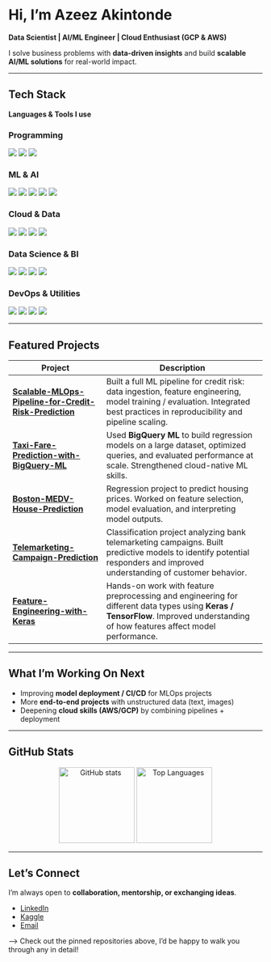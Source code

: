 # Hi, I’m Azeez Akintonde  

**Data Scientist | AI/ML Engineer | Cloud Enthusiast (GCP & AWS)**  

I solve business problems with **data-driven insights** and build **scalable AI/ML solutions** for real-world impact.  

---

## Tech Stack  

**Languages & Tools I use**  

### Programming  
<img src="https://img.shields.io/badge/Python-3776AB?style=for-the-badge&logo=python&logoColor=white"/>   <img src="https://img.shields.io/badge/R-276DC3?style=for-the-badge&logo=r&logoColor=white"/>   <img src="https://img.shields.io/badge/SQL-4479A1?style=for-the-badge&logo=postgresql&logoColor=white"/>  

### ML & AI  
<img src="https://img.shields.io/badge/Scikit--learn-F7931E?style=for-the-badge&logo=scikit-learn&logoColor=white"/>  <img src="https://img.shields.io/badge/TensorFlow-FF6F00?style=for-the-badge&logo=tensorflow&logoColor=white"/>  <img src="https://img.shields.io/badge/PyTorch-EE4C2C?style=for-the-badge&logo=pytorch&logoColor=white"/> <img src="https://img.shields.io/badge/MLflow-0194E2?style=for-the-badge&logo=mlflow&logoColor=white"/>  <img src="https://img.shields.io/badge/DVC-945DD6?style=for-the-badge&logo=dvc&logoColor=white"/>  

### Cloud & Data  
<img src="https://img.shields.io/badge/Google%20Cloud-4285F4?style=for-the-badge&logo=google-cloud&logoColor=white"/>  <img src="https://img.shields.io/badge/AWS-232F3E?style=for-the-badge&logo=amazon-aws&logoColor=white"/>  <img src="https://img.shields.io/badge/Heroku-430098?style=for-the-badge&logo=heroku&logoColor=white"/>  <img src="https://img.shields.io/badge/BigQuery-669DF6?style=for-the-badge&logo=google-bigquery&logoColor=white"/>  

### Data Science & BI  
<img src="https://img.shields.io/badge/Pandas-150458?style=for-the-badge&logo=pandas&logoColor=white"/>  <img src="https://img.shields.io/badge/Numpy-013243?style=for-the-badge&logo=numpy&logoColor=white"/>  <img src="https://img.shields.io/badge/Power%20BI-F2C811?style=for-the-badge&logo=powerbi&logoColor=black"/>  <img src="https://img.shields.io/badge/Grafana-F46800?style=for-the-badge&logo=grafana&logoColor=white"/>  

### DevOps & Utilities  
<img src="https://img.shields.io/badge/Docker-2496ED?style=for-the-badge&logo=docker&logoColor=white"/>  <img src="https://img.shields.io/badge/Postman-FF6C37?style=for-the-badge&logo=postman&logoColor=white"/>  <img src="https://img.shields.io/badge/Git%20Bash-4EAA25?style=for-the-badge&logo=git&logoColor=white"/>  <img src="https://img.shields.io/badge/Linux-FCC624?style=for-the-badge&logo=linux&logoColor=black"/>  

---

## Featured Projects  

| Project | Description |
|---------|-------------|
| **[Scalable-MLOps-Pipeline-for-Credit-Risk-Prediction](https://github.com/clusterloggs/Scalable-MLOps-Pipeline-for-Credit-Risk-Prediction)** | Built a full ML pipeline for credit risk: data ingestion, feature engineering, model training / evaluation. Integrated best practices in reproducibility and pipeline scaling. |
| **[Taxi-Fare-Prediction-with-BigQuery-ML](https://github.com/clusterloggs/Taxi-Fare-Prediction-with-BigQuery-ML)** | Used **BigQuery ML** to build regression models on a large dataset, optimized queries, and evaluated performance at scale. Strengthened cloud-native ML skills. |
| **[Boston-MEDV-House-Prediction](https://github.com/clusterloggs/Boston-MEDV-House-Prediction)** | Regression project to predict housing prices. Worked on feature selection, model evaluation, and interpreting model outputs. |
| **[Telemarketing-Campaign-Prediction](https://github.com/clusterloggs/Telemarketing-Campaign-Prediction)** | Classification project analyzing bank telemarketing campaigns. Built predictive models to identify potential responders and improved understanding of customer behavior. |
| **[Feature-Engineering-with-Keras](https://github.com/clusterloggs/feature-engineering-with-keras)** | Hands-on work with feature preprocessing and engineering for different data types using **Keras / TensorFlow**. Improved understanding of how features affect model performance. |

---

## What I’m Working On Next  

- Improving **model deployment / CI/CD** for MLOps projects  
- More **end-to-end projects** with unstructured data (text, images)  
- Deepening **cloud skills (AWS/GCP)** by combining pipelines + deployment  

---

## GitHub Stats  

<p align="center">  
  <img src="https://github-readme-stats.vercel.app/api?username=clusterloggs&show_icons=true&theme=tokyonight" alt="GitHub stats" height="150"/>  
  <img src="https://github-readme-stats.vercel.app/api/top-langs/?username=clusterloggs&layout=compact&theme=tokyonight" alt="Top Languages" height="150"/>  
</p>  

---

## Let’s Connect  

I’m always open to **collaboration, mentorship, or exchanging ideas**.  

- [LinkedIn](https://www.linkedin.com/in/azeezakintonde)  
- [Kaggle](https://www.kaggle.com/azeezakintonde)  
- [Email](mailto:Azkintonde@gmail.com)  

--> Check out the pinned repositories above, I’d be happy to walk you through any in detail!
